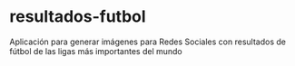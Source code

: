 # resultados-futbol
Aplicación para generar imágenes para Redes Sociales con resultados de fútbol de las ligas más importantes del mundo
